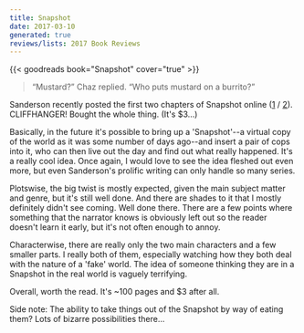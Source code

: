 ```yaml
---
title: Snapshot
date: 2017-03-10
generated: true
reviews/lists: 2017 Book Reviews
---
```

{{< goodreads book="Snapshot" cover="true" >}}

> “Mustard?” Chaz replied. “Who puts mustard on a burrito?”

Sanderson recently posted the first two chapters of Snapshot online ([1](http://brandonsanderson.com/snapshot-chapter-one/) / [2](http://brandonsanderson.com/snapshot-chapter-two/)). CLIFFHANGER! Bought the whole thing. (It's $3...)  

<!--more-->

Basically, in the future it's possible to bring up a 'Snapshot'--a virtual copy of the world as it was some number of days ago--and insert a pair of cops into it, who can then live out the day and find out what really happened. It's a really cool idea. Once again, I would love to see the idea fleshed out even more, but even Sanderson's prolific writing can only handle so many series.  

Plotswise, the big twist is mostly expected, given the main subject matter and genre, but it's still well done. And there are shades to it that I mostly definitely didn't see coming. Well done there. There are a few points where something that the narrator knows is obviously left out so the reader doesn't learn it early, but it's not often enough to annoy.  

Characterwise, there are really only the two main characters and a few smaller parts. I really both of them, especially watching how they both deal with the nature of a 'fake' world. The idea of someone thinking they are in a Snapshot in the real world is vaguely terrifying.  

Overall, worth the read. It's ~100 pages and $3 after all.  

Side note: The ability to take things out of the Snapshot by way of eating them? Lots of bizarre possibilities there...


